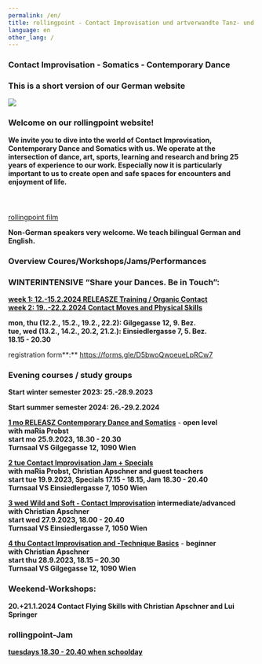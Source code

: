```yaml
---
permalink: /en/
title: rollingpoint - Contact Improvisation und artverwandte Tanz- und Bewegungsformen
language: en
other_lang: /
---
```

### Contact Improvisation - Somatics - Contemporary Dance

### **This is a short version of our German website**

![](/assets/uploads/dsc_1901_klein.jpg)

### Welcome on our rollingpoint website!

**We invite you to dive into the world of Contact Improvisation, Contemporary Dance and Somatics with us. We operate at the intersection of dance, art, sports, learning and research and bring 25 years of experience to our work. Especially now it is particularly important to us to create open and safe spaces for encounters and enjoyment of life.**

#### &nbsp;

<div class="imglink"><a target="_blank" href="https://www.youtube.com/embed/kp3DqzN1Ldo"><img src="/assets/uploads/video_vorschau_rollingpoint.png" alt="" /><div>rollingpoint film</div></a></div>

**Non-German speakers very welcome. We teach bilingual German and English.**

### Overview Coures/Workshops/Jams/Performances

### **WINTERINTENSIVE “Share your Dances. Be in Touch”:**

[**week 1: 12.-15.2.2024 RELEASZE Training / Organic Contact**\
**week 2: 19..-22.2.2024 Contact Moves and Physical Skills**](https://rollingpoint.at/winterintensive)

**mon, thu (12.2., 15.2., 19.2., 22.2):  Gilgegasse 12, 9. Bez.**\
**tue, wed (13.2., 14.2., 20.2, 21.2.): Einsiedlergasse 7, 5. Bez.**\
**18.15 - 20.30**

registration form**:** <https://forms.gle/D5bwoQwoeueLpRCw7>

### Evening courses / study groups

**Start winter semester 2023: 25.-28.9.2023**

**Start summer semester 2024: 26.-29.2.2024**

**[1 mo RELEASZ Contemporary Dance and Somatics](/en/kurse#mo)** - **open level**\
**with maRia Probst**  \
**start mo 25.9.2023, 18.30 - 20.30**\
**Turnsaal VS Gilgegasse 12, 1090 Wien**

**[2 tue Contact Improvisation Jam + Specials](/en/kurse#di)**\
**with maRia Probst, Christian Apschner and guest teachers**\
**start tue 19.9.2023, Specials 17.15 - 18.15, Jam 18.30 - 20.40**\
**Turnsaal VS Einsiedlergasse 7, 1050 Wien**

**[3 wed Wild and Soft - Contact Improvisation](/en/kurse#mi) intermediate/advanced**\
**with Christian Apschner**\
**start wed  27.9.2023, 18.00 - 20.40**\
**Turnsaal VS Einsiedlergasse 7, 1050 Wien**

**[4 thu Contact Improvisation and -Technique Basics](/en/kurse#do)** - **beginner**\
**with  Christian Apschner**\
**start thu 28.9.2023, 18.15 – 20.30**\
**Turnsaal VS Gilgegasse 12, 1090 Wien**

### Weekend-Workshops:

**20.+21.1.2024 Contact Flying Skills with Christian Apschner and Lui Springer**

### **rollingpoint-Jam**

**[tuesdays 18.30 - 20.40 when schoolday](https://rollingpoint.at/en/jams)**

&nbsp;